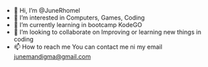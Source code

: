 - 👋 Hi, I’m @JuneRhomel
- 👀 I’m interested in Computers, Games, Coding
- 🌱 I’m currently learning in bootcamp KodeGO
- 💞️ I’m looking to collaborate on Improving or learning new things in coding 
- 📫 How to reach me You can contact me ni my email junemandigma@gmail.com

<!---
JuneRhomel/JuneRhomel is a ✨ special ✨ repository because its `README.md` (this file) appears on your GitHub profile.
You can click the Preview link to take a look at your changes.
--->
